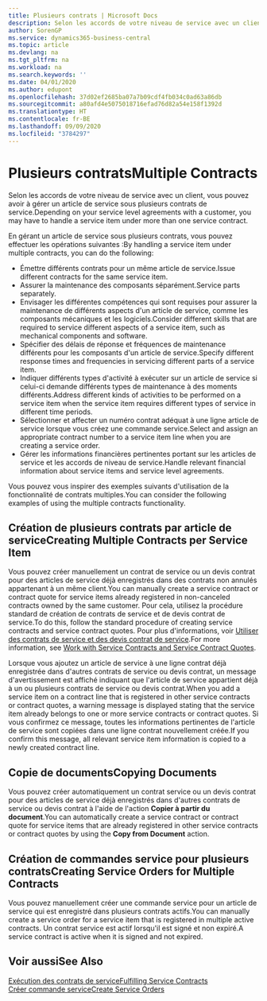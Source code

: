 ```yaml
---
title: Plusieurs contrats | Microsoft Docs
description: Selon les accords de votre niveau de service avec un client, vous pouvez avoir à gérer un article de service sous plusieurs contrats de service.
author: SorenGP
ms.service: dynamics365-business-central
ms.topic: article
ms.devlang: na
ms.tgt_pltfrm: na
ms.workload: na
ms.search.keywords: ''
ms.date: 04/01/2020
ms.author: edupont
ms.openlocfilehash: 37d02ef2685ba07a7b09cdf4fb034c0ad63a86db
ms.sourcegitcommit: a80afd4e5075018716efad76d82a54e158f1392d
ms.translationtype: HT
ms.contentlocale: fr-BE
ms.lasthandoff: 09/09/2020
ms.locfileid: "3784297"
---
```

# <a name="multiple-contracts"></a><span data-ttu-id="b3498-103">Plusieurs contrats</span><span class="sxs-lookup"><span data-stu-id="b3498-103">Multiple Contracts</span></span>
<span data-ttu-id="b3498-104">Selon les accords de votre niveau de service avec un client, vous pouvez avoir à gérer un article de service sous plusieurs contrats de service.</span><span class="sxs-lookup"><span data-stu-id="b3498-104">Depending on your service level agreements with a customer, you may have to handle a service item under more than one service contract.</span></span>  
  
<span data-ttu-id="b3498-105">En gérant un article de service sous plusieurs contrats, vous pouvez effectuer les opérations suivantes :</span><span class="sxs-lookup"><span data-stu-id="b3498-105">By handling a service item under multiple contracts, you can do the following:</span></span>  
  
* <span data-ttu-id="b3498-106">Émettre différents contrats pour un même article de service.</span><span class="sxs-lookup"><span data-stu-id="b3498-106">Issue different contracts for the same service item.</span></span>  
* <span data-ttu-id="b3498-107">Assurer la maintenance des composants séparément.</span><span class="sxs-lookup"><span data-stu-id="b3498-107">Service parts separately.</span></span>  
* <span data-ttu-id="b3498-108">Envisager les différentes compétences qui sont requises pour assurer la maintenance de différents aspects d'un article de service, comme les composants mécaniques et les logiciels.</span><span class="sxs-lookup"><span data-stu-id="b3498-108">Consider different skills that are required to service different aspects of a service item, such as mechanical components and software.</span></span>  
* <span data-ttu-id="b3498-109">Spécifier des délais de réponse et fréquences de maintenance différents pour les composants d'un article de service.</span><span class="sxs-lookup"><span data-stu-id="b3498-109">Specify different response times and frequencies in servicing different parts of a service item.</span></span>  
* <span data-ttu-id="b3498-110">Indiquer différents types d'activité à exécuter sur un article de service si celui-ci demande différents types de maintenance à des moments différents.</span><span class="sxs-lookup"><span data-stu-id="b3498-110">Address different kinds of activities to be performed on a service item when the service item requires different types of service in different time periods.</span></span>  
* <span data-ttu-id="b3498-111">Sélectionner et affecter un numéro contrat adéquat à une ligne article de service lorsque vous créez une commande service.</span><span class="sxs-lookup"><span data-stu-id="b3498-111">Select and assign an appropriate contract number to a service item line when you are creating a service order.</span></span>  
* <span data-ttu-id="b3498-112">Gérer les informations financières pertinentes portant sur les articles de service et les accords de niveau de service.</span><span class="sxs-lookup"><span data-stu-id="b3498-112">Handle relevant financial information about service items and service level agreements.</span></span>  
  
<span data-ttu-id="b3498-113">Vous pouvez vous inspirer des exemples suivants d'utilisation de la fonctionnalité de contrats multiples.</span><span class="sxs-lookup"><span data-stu-id="b3498-113">You can consider the following examples of using the multiple contracts functionality.</span></span>  
  
## <a name="creating-multiple-contracts-per-service-item"></a><span data-ttu-id="b3498-114">Création de plusieurs contrats par article de service</span><span class="sxs-lookup"><span data-stu-id="b3498-114">Creating Multiple Contracts per Service Item</span></span>  
<span data-ttu-id="b3498-115">Vous pouvez créer manuellement un contrat de service ou un devis contrat pour des articles de service déjà enregistrés dans des contrats non annulés appartenant à un même client.</span><span class="sxs-lookup"><span data-stu-id="b3498-115">You can manually create a service contract or contract quote for service items already registered in non-canceled contracts owned by the same customer.</span></span> <span data-ttu-id="b3498-116">Pour cela, utilisez la procédure standard de création de contrats de service et de devis contrat de service.</span><span class="sxs-lookup"><span data-stu-id="b3498-116">To do this, follow the standard procedure of creating service contracts and service contract quotes.</span></span> <span data-ttu-id="b3498-117">Pour plus d'informations, voir [Utiliser des contrats de service et des devis contrat de service](service-how-to-create-service-contracts-and-service-contract-quotes.md).</span><span class="sxs-lookup"><span data-stu-id="b3498-117">For more information, see [Work with Service Contracts and Service Contract Quotes](service-how-to-create-service-contracts-and-service-contract-quotes.md).</span></span>  
  
<span data-ttu-id="b3498-118">Lorsque vous ajoutez un article de service à une ligne contrat déjà enregistrée dans d'autres contrats de service ou devis contrat, un message d'avertissement est affiché indiquant que l'article de service appartient déjà à un ou plusieurs contrats de service ou devis contrat.</span><span class="sxs-lookup"><span data-stu-id="b3498-118">When you add a service item on a contract line that is registered in other service contracts or contract quotes, a warning message is displayed stating that the service item already belongs to one or more service contracts or contract quotes.</span></span> <span data-ttu-id="b3498-119">Si vous confirmez ce message, toutes les informations pertinentes de l'article de service sont copiées dans une ligne contrat nouvellement créée.</span><span class="sxs-lookup"><span data-stu-id="b3498-119">If you confirm this message, all relevant service item information is copied to a newly created contract line.</span></span>  
  
## <a name="copying-documents"></a><span data-ttu-id="b3498-120">Copie de documents</span><span class="sxs-lookup"><span data-stu-id="b3498-120">Copying Documents</span></span>  
<span data-ttu-id="b3498-121">Vous pouvez créer automatiquement un contrat service ou un devis contrat pour des articles de service déjà enregistrés dans d'autres contrats de service ou devis contrat à l'aide de l'action **Copier à partir du document**.</span><span class="sxs-lookup"><span data-stu-id="b3498-121">You can automatically create a service contract or contract quote for service items that are already registered in other service contracts or contract quotes by using the **Copy from Document** action.</span></span>  
  
## <a name="creating-service-orders-for-multiple-contracts"></a><span data-ttu-id="b3498-122">Création de commandes service pour plusieurs contrats</span><span class="sxs-lookup"><span data-stu-id="b3498-122">Creating Service Orders for Multiple Contracts</span></span>  
<span data-ttu-id="b3498-123">Vous pouvez manuellement créer une commande service pour un article de service qui est enregistré dans plusieurs contrats actifs.</span><span class="sxs-lookup"><span data-stu-id="b3498-123">You can manually create a service order for a service item that is registered in multiple active contracts.</span></span> <span data-ttu-id="b3498-124">Un contrat service est actif lorsqu'il est signé et non expiré.</span><span class="sxs-lookup"><span data-stu-id="b3498-124">A service contract is active when it is signed and not expired.</span></span>  
  
## <a name="see-also"></a><span data-ttu-id="b3498-125">Voir aussi</span><span class="sxs-lookup"><span data-stu-id="b3498-125">See Also</span></span>  
[<span data-ttu-id="b3498-126">Exécution des contrats de service</span><span class="sxs-lookup"><span data-stu-id="b3498-126">Fulfilling Service Contracts</span></span>](service-fulfill-service-contracts.md)  
[<span data-ttu-id="b3498-127">Créer commande service</span><span class="sxs-lookup"><span data-stu-id="b3498-127">Create Service Orders</span></span>](service-how-to-create-service-orders.md)  
